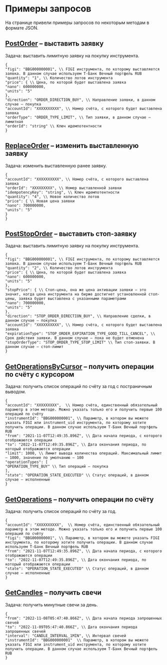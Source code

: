 # Примеры запросов

На странице привели примеры запросов по некоторым методам в формате JSON.

## [PostOrder](/investAPI/orders/#postorder) – выставить заявку

Задача: выставить лимитную заявку на покупку инструмента.
```
{
"figi": "BBG000000001", \\ FIGI инструмента, по которому выставляется заявка. В данном случае используем Т-Банк Вечный портфель RUB
"quantity": "1", \\ Количество лотов инструмента
"price": { \\ Цена, по которой будет выставлена заявка
"nano": 600000000,
"units": "5"
},
"direction": "ORDER_DIRECTION_BUY", \\ Направление заявки, в данном случае — покупка
"accountId": "XXXXXXXXXX", \\ Номер счёта, с которого будет выставлена заявка
"orderType": "ORDER_TYPE_LIMIT", \\ Тип заявки, в данном случае — лимитная
"orderId": "string" \\ Ключ идемпотентности
}
```
## [ReplaceOrder](/investAPI/orders/#replaceorder) – изменить выставленную заявку

Задача: изменить выставленную ранее заявку.
```
{
"accountId": "XXXXXXXXXX", \\ Номер счёта, с которого выставлена заявка
"orderId": "XXXXXXXXX", \\ Номер выставленной заявки
"idempotencyKey": "string", \\ Ключ идемпотентности
"quantity": "4", \\ Новое количество лотов
"price": { \\ Новая цена заявки
"nano": 700000000,
"units": "5"
}
}
```
## [PostStopOrder](/investAPI/stoporders/#poststoporder) – выставить стоп-заявку

Задача: выставить лимитную заявку на покупку инструмента.

```
{
"figi": "BBG000000001", \\ FIGI инструмента, по которому выставляется заявка. В данном случае используем Т-Банк Вечный портфель RUB
"quantity": "2", \\ Количество лотов инструмента
"price": { \\ Цена, по которой будет выставлена заявка
"nano": 600000000,
"units": "5"
},
"stopPrice": { \\ Стоп-цена, она же цена активации заявки — это значит, когда цена инструмента на бирже достигнет установленной стоп-цены, заявка будет выставлена с указанными параметрами
"nano": 700000000,
"units": "5"
},
"direction": "STOP_ORDER_DIRECTION_BUY", \\ Направление сделки, в данном случае — покупка
"accountId": "XXXXXXXXXX", \\ Номер счёта, с которого будет выставлена заявка
"expirationType": "STOP_ORDER_EXPIRATION_TYPE_GOOD_TILL_CANCEL", \\ Срок действия заявки. В данном случае — пока не будет отменена
"stopOrderType": "STOP_ORDER_TYPE_STOP_LIMIT" \\ Тип стоп-заявки. В данном случае — стоп-лимит
}
```



## [GetOperationsByCursor](/investAPI/operations/#getoperationsbycursor) – получить операции по счёту с курсором

Задача: получить список операций по счёту за год с постраничным выводом.
```
{
"accountId": "XXXXXXXXX",  \\ Номер счёта, единственный обязательный параметр в этом методе. Можно указать только его и получить первые 100 операций по счёту
"instrumentId": "BBG000000001", \\ Параметр, в котором вы можете указать FIGI или instrument_uid инструмента, по которому хотите получить операции. В данном случае используем Т-Банк Вечный портфель RUB
"from": "2021-11-07T12:49:35.896Z", \\ Дата начала периода, с которого отображаются операции
"to": "2022-11-07T12:49:35.896Z", \\ Дата окончания периода, по который отображаются операции
"limit": 1000, \\ Лимит вывода количества операций. Максимальный лимит — 1000, значение по умолчанию — 100
"operationTypes": [
"OPERATION_TYPE_BUY" \\ Тип операций – покупка
],
"state": "OPERATION_STATE_EXECUTED" \\ Статус операций, в данном случае — исполненные
}
```
## [GetOperations](/investAPI/operations/#getoperations) – получить операции по счёту

Задача: получить список операций по счёту за год.
```
{
"accountId": "XXXXXXXXXX",  \\ Номер счёта, единственный обязательный параметр в этом методе. Можно указать только его и получить первые 100 операций по счёту
"figi": "BBG000000001", \\ Параметр, в котором вы можете указать FIGI инструмента, по которому хотите получить операции. В данном случае используем Т-Банк Вечный портфель RUB
"from": "2021-11-07T12:49:35.896Z", \\ Дата начала периода, с которого отображаются операции
"to": "2022-11-07T12:49:35.896Z", \\ Дата окончания периода, по который отображаются операции
"state": "OPERATION_STATE_EXECUTED" \\ Статус операций, в данном случае — исполненные
}
```
## [GetCandles](/investAPI/marketdata/#getcandles) – получить свечи

Задача: получить минутные свечи за день.
```
{
"from": "2022-11-08T05:47:40.866Z", \\ Дата начала периода запрошенных свечей
"to": "2022-11-09T05:47:40.866Z", \\ Дата окончания периода запрошенных свечей
"interval": "CANDLE_INTERVAL_1MIN", \\ Интервал свечей
"instrumentId": "BBG000000001"  \\ Параметр, в котором вы можете указать FIGI или instrument_uid инструмента, по которому хотите получить операции. В данном случае используем Т-Банк Вечный портфель RUB
}
```